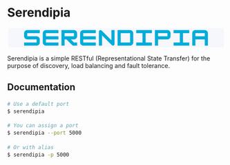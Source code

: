 # Serendipia
<p align="center">
  <img src="https://github.com/ushieru/serendipia/blob/main/resources/serendipia.png" alt="Serendipia" />
</p>

Serendipia is a simple RESTful (Representational State Transfer) for the purpose of discovery, load balancing and fault tolerance.

## Documentation

```bash
# Use a default port
$ serendipia

# You can assign a port
$ serendipia --port 5000

# Or with alias
$ serendipia -p 5000
```
